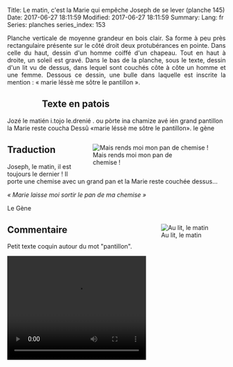 Title: Le matin, c'est la Marie qui empêche Joseph de se lever (planche 145)
Date: 2017-06-27 18:11:59
Modified: 2017-06-27 18:11:59
Summary: 
Lang: fr
Series: planches
series_index: 153

<p style="text-align:justify;">Planche verticale de moyenne grandeur en bois clair. Sa forme à peu près rectangulaire présente sur le côté droit deux protubérances en pointe. Dans celle du haut, dessin d'un homme coiffé d'un chapeau. Tout en haut à droite, un soleil est gravé. Dans le bas de la planche, sous le texte, dessin d'un lit vu de dessus, dans lequel sont couchés côte à côte un homme et une femme. Dessous ce dessin, une bulle dans laquelle est inscrite la mention : « marie  léssè me  sôtre  le  pantillon ». </p>

<figure class="image-block" style="float: left;">
  <img alt="" src="{static}/images/planche_145.png">
  <figcaption style="max-width: 208px"></figcaption>
</figure>

## Texte en patois
Jozé le matién i.tojo le.drenié . ou pòrte ina chamize avé ién grand pantillon la Marie reste coucha Dessû                          «marie  léssè me  sôtre  le  pantillon».                                 le gène


<figure class="image-block" style="float: right;">
  <img alt="Mais rends moi mon pan de chemise !" src="{static}/images/planche_145_dessin_milieu.png">
  <figcaption style="max-width: 193px">Mais rends moi mon pan de chemise !</figcaption>
</figure>


## Traduction
Joseph, le matin, il est toujours le dernier !  Il porte une chemise avec un grand pan et la Marie reste couchée dessus...

*« Marie laisse moi sortir le pan de ma chemise »*

Le Gène

<figure class="image-block" style="float: right;">
  <img alt="Au lit, le matin" src="{static}/images/planche_145_dessin_bas.png">
  <figcaption style="max-width: 350px">Au lit, le matin</figcaption>
</figure>

## Commentaire
Petit texte coquin autour du mot "pantillon".

<video width="320" height="240" controls>
  <source src="https://d1njpgd0ygatdn.cloudfront.net/video_145.mp4" type="video/mp4">
</video>
